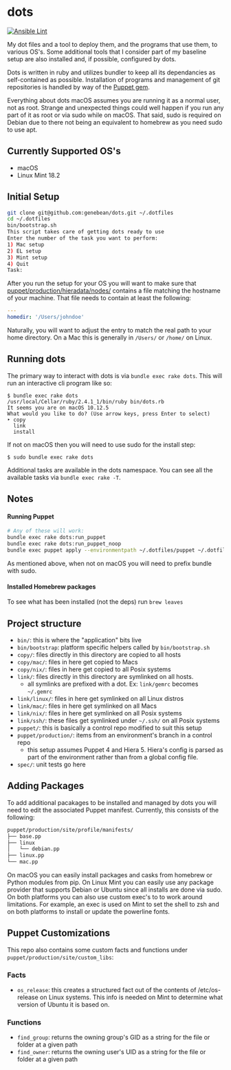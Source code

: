 # dots

[![Ansible Lint](https://github.com/genebean/dots/actions/workflows/ansible-lint.yml/badge.svg)](https://github.com/genebean/dots/actions/workflows/ansible-lint.yml)

My dot files and a tool to deploy them, and the programs that use them, to
various OS's. Some additional tools that I consider part of my baseline setup
are also installed and, if possible, configured by dots.

Dots is written in ruby and utilizes bundler to keep all its dependancies
as self-contained as possible. Installation of programs and management of git
repositories is handled by way of the
[Puppet gem](https://rubygems.org/gems/puppet).

Everything about dots macOS assumes you are running it as a normal user,
not as root. Strange and unexpected things could well happen if you run any part
of it as root or via sudo while on macOS. That said, sudo is required on Debian
due to there not being an equivalent to homebrew as you need sudo to use apt.


## Currently Supported OS's

* macOS
* Linux Mint 18.2


## Initial Setup

```bash
git clone git@github.com:genebean/dots.git ~/.dotfiles
cd ~/.dotfiles
bin/bootstrap.sh
This script takes care of getting dots ready to use
Enter the number of the task you want to perform:
1) Mac setup
2) EL setup
3) Mint setup
4) Quit
Task:
```

After you run the setup for your OS you will want to make sure that
[puppet/production/hieradata/nodes/](puppet/production/hieradata/nodes/)
contains a file matching the hostname of your machine. That file needs to
contain at least the following:

```yaml
---
homedir: '/Users/johndoe'
```

Naturally, you will want to adjust the entry to match the real path to your
home directory. On a Mac this is generally in `/Users/` or `/home/` on Linux.


## Running dots

The primary way to interact with dots is via `bundle exec rake dots`.
This will run an interactive cli program like so:

```
$ bundle exec rake dots
/usr/local/Cellar/ruby/2.4.1_1/bin/ruby bin/dots.rb
It seems you are on macOS 10.12.5
What would you like to do? (Use arrow keys, press Enter to select)
‣ copy
  link
  install
```

If not on macOS then you will need to use sudo for the install step:

```
$ sudo bundle exec rake dots
```

Additional tasks are available in the
dots namespace. You can see all the available tasks via
`bundle exec rake -T`.


## Notes

#### Running Puppet

```bash
# Any of these will work:
bundle exec rake dots:run_puppet
bundle exec rake dots:run_puppet_noop
bundle exec puppet apply --environmentpath ~/.dotfiles/puppet ~/.dotfiles/puppet/production/manifests/site.pp
```

As mentioned above, when not on macOS you will need to prefix bundle with sudo.


#### Installed Homebrew packages

To see what has been installed (not the deps) run `brew leaves`


## Project structure

* `bin/`: this is where the "application" bits live
* `bin/bootstrap`: platform specific helpers called by `bin/bootstrap.sh`
* `copy/`: files directly in this directory are copied to all hosts
* `copy/mac/`: files in here get copied to Macs
* `copy/nix/`: files in here get copied to all Posix systems
* `link/`: files directly in this directory are symlinked on all hosts.
  * all symlinks are prefixed with a dot. Ex: `link/gemrc` becomes `~/.gemrc`
* `link/linux/`: files in here get symlinked on all Linux distros
* `link/mac/`: files in here get symlinked on all Macs
* `link/nix/`: files in here get symlinked on all Posix systems
* `link/ssh/`: these files get symlinked under `~/.ssh/` on all Posix systems
* `puppet/`: this is basically a control repo modified to suit this setup
* `puppet/production/`: items from an environment's branch in a control repo
  * this setup assumes Puppet 4 and Hiera 5. Hiera's config is parsed as part of
    the environment rather than from a global config file.
* `spec/`: unit tests go here


## Adding Packages

To add additional pacakages to be installed and managed by dots you will need to
edit the associated Puppet manifest. Currently, this consists of the following:

```bash
puppet/production/site/profile/manifests/
├── base.pp
├── linux
│   └── debian.pp
├── linux.pp
└── mac.pp
```

On macOS you can easily install packages and casks from homebrew or Python
modules from pip. On Linux Mint you can easily use any package provider
that supports Debian or Ubuntu since all installs are done via sudo. On both
platforms you can also use custom exec's to to work around limitations. For
example, an exec is used on Mint to set the shell to zsh and on both platforms
to install or update the powerline fonts.


## Puppet Customizations

This repo also contains some custom facts and functions under
`puppet/production/site/custom_libs`:

### Facts

* `os_release`: this creates a structured fact out of the contents of
  /etc/os-release on Linux systems. This info is needed on Mint to determine
  what version of Ubuntu it is based on.

### Functions

* `find_group`: returns the owning group's GID as a string for the file or
  folder at a given path
* `find_owner`: returns the owning user's UID as a string for the file or
  folder at a given path
